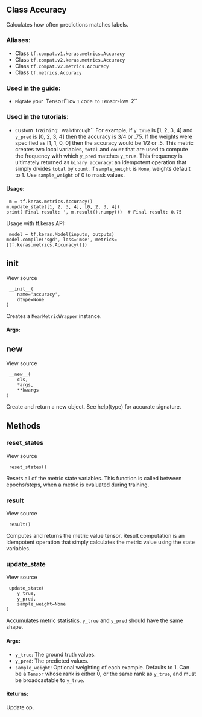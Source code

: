 ## Class Accuracy
Calculates how often predictions matches labels.
### Aliases:
- Class `tf.compat.v1.keras.metrics.Accuracy`
- Class `tf.compat.v2.keras.metrics.Accuracy`
- Class `tf.compat.v2.metrics.Accuracy`
- Class `tf.metrics.Accuracy`
### Used in the guide:
- ``M``i``g``r``a``t``e`` ``y``o``u``r`` ``T``e``n``s``o``r``F``l``o``w`` ``1`` ``c``o``d``e`` ``t``o`` ``T``e``n``s``o``r``F``l``o``w`` ``2``
### Used in the tutorials:
- ``C``u``s``t``o``m`` ``t``r``a``i``n``i``n``g``:`` ``w``a``l``k``t``h``r``o``u``g``h``
For example, if `y_true` is [1, 2, 3, 4] and `y_pred` is [0, 2, 3, 4] then the accuracy is 3/4 or .75. If the weights were specified as [1, 1, 0, 0] then the accuracy would be 1/2 or .5.
This metric creates two local variables, `total` and `count` that are used to compute the frequency with which `y_pred` matches `y_true`. This frequency is ultimately returned as `binary accuracy`: an idempotent operation that simply divides `total` by `count`.
If `sample_weight` is `None`, weights default to 1. Use `sample_weight` of 0 to mask values.
#### Usage:

```
 m = tf.keras.metrics.Accuracy()
m.update_state([1, 2, 3, 4], [0, 2, 3, 4])
print('Final result: ', m.result().numpy())  # Final result: 0.75
```
Usage with tf.keras API:

```
 model = tf.keras.Model(inputs, outputs)
model.compile('sgd', loss='mse', metrics=[tf.keras.metrics.Accuracy()])
```
## __init__
View source

```
 __init__(
    name='accuracy',
    dtype=None
)
```
Creates a `MeanMetricWrapper` instance.
#### Args:
## __new__
View source

```
 __new__(
    cls,
    *args,
    **kwargs
)
```
Create and return a new object. See help(type) for accurate signature.
## Methods
### reset_states
View source

```
 reset_states()
```
Resets all of the metric state variables.
This function is called between epochs/steps, when a metric is evaluated during training.
### result
View source

```
 result()
```
Computes and returns the metric value tensor.
Result computation is an idempotent operation that simply calculates the metric value using the state variables.
### update_state
View source

```
 update_state(
    y_true,
    y_pred,
    sample_weight=None
)
```
Accumulates metric statistics.
`y_true` and `y_pred` should have the same shape.
#### Args:
- `y_true`: The ground truth values.
- `y_pred`: The predicted values.
- `sample_weight`: Optional weighting of each example. Defaults to 1. Can be a `Tensor` whose rank is either 0, or the same rank as `y_true`, and must be broadcastable to `y_true`.
#### Returns:
Update op.
